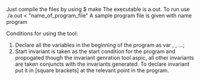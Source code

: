 Just compile the files by using 
$ make
The executable is a.out. To run use
./a.out < "name_of_program_file"
A sample program file is given with name program

Conditions for using the tool:
1. Declare all the variables in the beginning of the program as
 var <variable-1>, <variable-2>, ...;
2. Start invariant is taken as the start condition for the program and propogated though the invariant genration tool aspic, all other invariants are taken conjuncts with the invariants generated. To declare invariant put it in [square brackets] at the relevant point in the program.